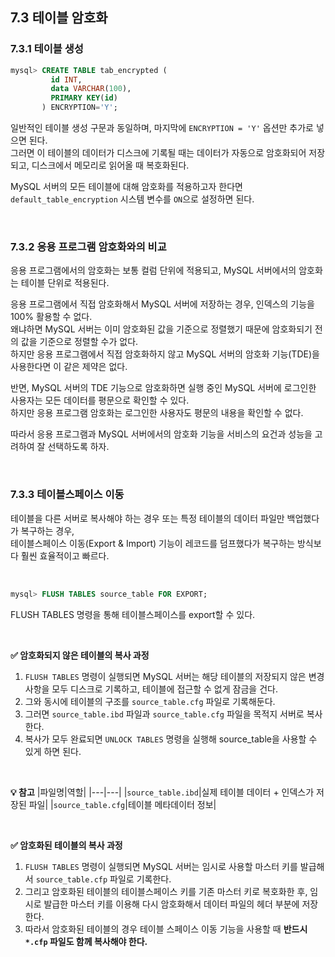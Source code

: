 ## 7.3 테이블 암호화

### 7.3.1 테이블 생성
```sql
mysql> CREATE TABLE tab_encrypted (
         id INT,
         data VARCHAR(100),
         PRIMARY KEY(id)
       ) ENCRYPTION='Y';
```
일반적인 테이블 생성 구문과 동일하며, 마지막에 `ENCRYPTION = 'Y'` 옵션만 추가로 넣으면 된다. <br>
그러면 이 테이블의 데이터가 디스크에 기록될 때는 데이터가 자동으로 암호화되어 저장되고, 디스크에서 메모리로 읽어올 때 복호화된다.
<br>

MySQL 서버의 모든 테이블에 대해 암호화를 적용하고자 한다면 `default_table_encryption` 시스템 변수를 `ON`으로 설정하면 된다.

<br>

### 7.3.2 응용 프로그램 암호화와의 비교
응용 프로그램에서의 암호화는 보통 컬럼 단위에 적용되고, MySQL 서버에서의 암호화는 테이블 단위로 적용된다.
<br>

응용 프로그램에서 직접 암호화해서 MySQL 서버에 저장하는 경우, 인덱스의 기능을 100% 활용할 수 없다. <br>
왜냐하면 MySQL 서버는 이미 암호화된 값을 기준으로 정렬했기 때문에 암호화되기 전의 값을 기준으로 정렬할 수가 없다. <br>
하지만 응용 프로그램에서 직접 암호화하지 않고 MySQL 서버의 암호화 기능(TDE)을 사용한다면 이 같은 제약은 없다.
<br>

반면, MySQL 서버의 TDE 기능으로 암호화하면 실행 중인 MySQL 서버에 로그인한 사용자는 모든 데이터를 평문으로 확인할 수 있다. <br>
하지만 응용 프로그램 암호화는 로그인한 사용자도 평문의 내용을 확인할 수 없다.
<br>

따라서 응용 프로그램과 MySQL 서버에서의 암호화 기능을 서비스의 요건과 성능을 고려하여 잘 선택하도록 하자.

<br>

### 7.3.3 테이블스페이스 이동
테이블을 다른 서버로 복사해야 하는 경우 또는 특정 테이블의 데이터 파일만 백업했다가 복구하는 경우, <br>
테이블스페이스 이동(Export & Import) 기능이 레코드를 덤프했다가 복구하는 방식보다 훨씬 효율적이고 빠르다.

<br>

```sql
mysql> FLUSH TABLES source_table FOR EXPORT;
```
FLUSH TABLES 명령을 통해 테이블스페이스를 export할 수 있다.

<br>

**✅ 암호화되지 않은 테이블의 복사 과정**
1. `FLUSH TABLES` 명령이 실행되면 MySQL 서버는 해당 테이블의 저장되지 않은 변경 사항을 모두 디스크로 기록하고, 테이블에 접근할 수 없게 잠금을 건다.
2. 그와 동시에 테이블의 구조를 `source_table.cfg` 파일로 기록해둔다.  
3. 그러면 `source_table.ibd` 파일과 `source_table.cfg` 파일을 목적지 서버로 복사한다.
4. 복사가 모두 완료되면 `UNLOCK TABLES` 명령을 실행해 source_table을 사용할 수 있게 하면 된다.

<br>

**💡 참고**
|파일명|역할|
|---|---|
|`source_table.ibd`|실제 테이블 데이터 + 인덱스가 저장된 파일|
|`source_table.cfg`|테이블 메타데이터 정보|

<br>

**✅ 암호화된 테이블의 복사 과정**
1. `FLUSH TABLES` 명령이 실행되면 MySQL 서버는 임시로 사용할 마스터 키를 발급해서 `source_table.cfp` 파일로 기록한다.
2. 그리고 암호화된 테이블의 테이블스페이스 키를 기존 마스터 키로 복호화한 후, 임시로 발급한 마스터 키를 이용해 다시 암호화해서 데이터 파일의 헤더 부분에 저장한다.
3. 따라서 암호화된 테이블의 경우 테이블 스페이스 이동 기능을 사용할 때 **반드시 `*.cfp` 파일도 함께 복사해야 한다.**

